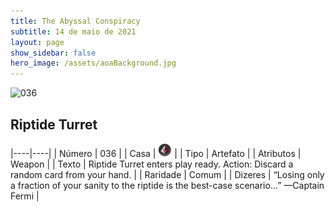 ```yaml
---
title: The Abyssal Conspiracy
subtitle: 14 de maio de 2021
layout: page
show_sidebar: false
hero_image: /assets/aoaBackground.jpg
---
```


![036](https://cards-keyforge.s3.eu-north-1.amazonaws.com/media/en/tac/036.png)

## Riptide Turret

|----|----|
| Número | 036 |
| Casa | ![Conspiracy](https://raw.githubusercontent.com/cardsofkeyforge/cardsofkeyforge.github.io/master/tac/conspiracy.png "Conspiracy") |
| Tipo | Artefato |
| Atributos | Weapon |
| Texto | Riptide Turret enters play ready. Action: Discard a random card from your hand. |
| Raridade | Comum |
| Dizeres | “Losing only a fraction of your sanity to the riptide is the best-case scenario...” —Captain Fermi |
